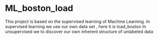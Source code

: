 # ML_boston_load

This project is based on the supervised learning of Machine Learning.
In supervised learning we use our own data set , here it is load_boston
In unsupervised we to discover our own inherent structure of unlabeled data

